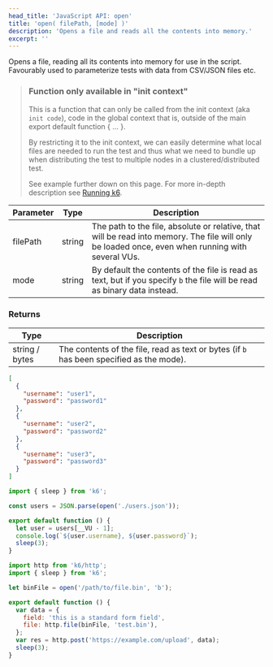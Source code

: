```yaml
---
head_title: 'JavaScript API: open'
title: 'open( filePath, [mode] )'
description: 'Opens a file and reads all the contents into memory.'
excerpt: ''
---
```


Opens a file, reading all its contents into memory for use in the script. Favourably used to parameterize tests with data from CSV/JSON files etc.

<div class="doc-blockquote" data-props='{"mod": "warning"}'>

> ### Function only available in "init context"
>
> This is a function that can only be called from the init context (aka `init code`), code in the global context that is, outside of the main export default function { ... }.
>
> By restricting it to the init context, we can easily determine what local files are needed to run the test and thus what we need to bundle up when distributing the test to multiple nodes in a clustered/distributed test.
>
> See example further down on this page. For more in-depth description see [Running k6](/getting-started/running-k6).

</div>

| Parameter | Type   | Description                                                                                                                                       |
| --------- | ------ | ------------------------------------------------------------------------------------------------------------------------------------------------- |
| filePath  | string | The path to the file, absolute or relative, that will be read into memory. The file will only be loaded once, even when running with several VUs. |
| mode      | string | By default the contents of the file is read as text, but if you specify `b` the file will be read as binary data instead.                         |

### Returns

| Type           | Description                                                                              |
| -------------- | ---------------------------------------------------------------------------------------- |
| string / bytes | The contents of the file, read as text or bytes (if `b` has been specified as the mode). |

<div class="code-group" data-props='{"labels": ["users.json"]}'>

```json
[
  {
    "username": "user1",
    "password": "password1"
  },
  {
    "username": "user2",
    "password": "password2"
  },
  {
    "username": "user3",
    "password": "password3"
  }
]
```

</div>

<div class="code-group" data-props='{"labels": ["Loading JSON data to parameterize test"]}'>

```js
import { sleep } from 'k6';

const users = JSON.parse(open('./users.json'));

export default function () {
  let user = users[__VU - 1];
  console.log(`${user.username}, ${user.password}`);
  sleep(3);
}
```

</div>

<div class="code-group" data-props='{"labels": ["Loading a binary file and POSTing it as a multipart request"]}'>

```js
import http from 'k6/http';
import { sleep } from 'k6';

let binFile = open('/path/to/file.bin', 'b');

export default function () {
  var data = {
    field: 'this is a standard form field',
    file: http.file(binFile, 'test.bin'),
  };
  var res = http.post('https://example.com/upload', data);
  sleep(3);
}
```

</div>
